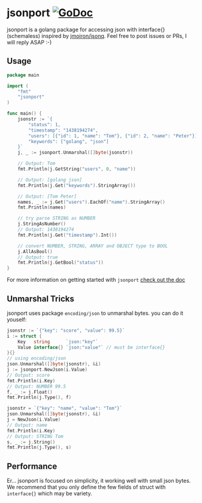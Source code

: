 
jsonport [![GoDoc](https://godoc.org/github.com/xiaost/jsonport?status.png)](https://godoc.org/github.com/xiaost/jsonport)
====

jsonport is a golang package for accessing json with interface{} (schemaless) inspired by [jmoiron/jsonq](https://github.com/jmoiron/jsonq). Feel free to post issues or PRs, I will reply ASAP :-)


## Usage

```go
package main

import (
    "fmt"
    "jsonport"
)

func main() {
    jsonstr := `{
        "status": 1,
        "timestamp": "1438194274",
        "users": [{"id": 1, "name": "Tom"}, {"id": 2, "name": "Peter"}],
        "keywords": ["golang", "json"]
    }`
    j, _ := jsonport.Unmarshal([]byte(jsonstr))

    // Output: Tom
    fmt.Println(j.GetString("users", 0, "name"))

    // Output: [golang json]
    fmt.Println(j.Get("keywords").StringArray())

    // Output: [Tom Peter]
    names, _ := j.Get("users").EachOf("name").StringArray()
    fmt.Println(names)

    // try parse STRING as NUMBER
    j.StringAsNumber()
    // Output: 1438194274
    fmt.Println(j.Get("timestamp").Int())

    // convert NUMBER, STRING, ARRAY and OBJECT type to BOOL
    j.AllAsBool()
    // Output: true
    fmt.Println(j.GetBool("status"))
}


```

For more information on getting started with `jsonport` [check out the doc](https://godoc.org/github.com/xiaost/jsonport)

## Unmarshal Tricks

jsonport uses package `encoding/json` to unmarshal bytes. you can do it youself:

```go
jsonstr := `{"key": "score", "value": 99.5}`
i := struct {
    Key   string      `json:"key"`
    Value interface{} `json:"value"` // must be interface{}
}{}
// using encoding/json
json.Unmarshal([]byte(jsonstr), &i) 
j := jsonport.NewJson(i.Value)
// Output: score
fmt.Println(i.Key)
// Output: NUMBER 99.5
f, _ := j.Float()
fmt.Println(j.Type(), f)

jsonstr = `{"key": "name", "value": "Tom"}`
json.Unmarshal([]byte(jsonstr), &i) 
j = NewJson(i.Value)
// Output: name
fmt.Println(i.Key)
// Output: STRING Tom
s, _ := j.String()
fmt.Println(j.Type(), s)
```

## Performance
Er... jsonport is focused on simplicity, it working well with small json bytes. We recommend that you only define the few fields of struct with `interface{}` which may be variety. 

